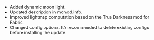 - Added dynamic moon light.
- Updated description in mcmod.info.
- Improved lightmap computation based on the True Darkness mod for Fabric.
- Changed config options.  It’s recommended to delete existing configs before installing the update.
